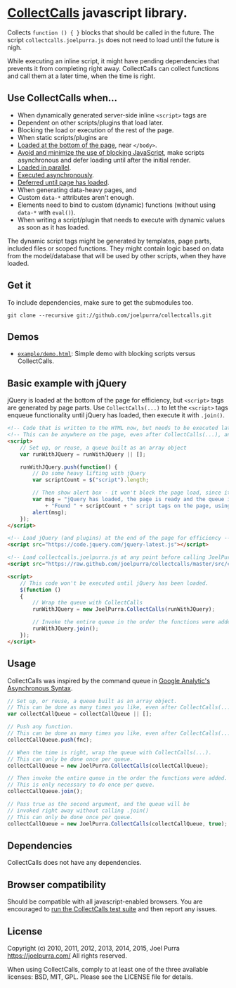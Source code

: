 # [CollectCalls](https://joelpurra.github.io/collectcalls) javascript library.
Collects `function () { }` blocks that should be called in the future. The script `collectcalls.joelpurra.js` does not need to load until the future is nigh.

While executing an inline script, it might have pending dependencies that prevents it from completing right away. CollectCalls can collect functions and call them at a later time, when the time is right.

## Use CollectCalls when...
* When dynamically generated server-side inline `<script>` tags are
 * Dependent on other scripts/plugins that load later.
 * Blocking the load or execution of the rest of the page.
* When static scripts/plugins are
 * [Loaded at the bottom of the page](https://developer.yahoo.com/performance/rules.html#js_bottom), near `</body>`.
 * [Avoid and minimize the use of blocking JavaScript](https://developers.google.com/speed/docs/insights/BlockingJS), make scripts asynchronous and defer loading until after the initial render.
 * [Loaded in parallel](http://labjs.com/).
 * [Executed asynchronously](https://html.spec.whatwg.org/#attr-script-async).
 * [Deferred until page has loaded](https://www.w3.org/TR/REC-html40/interact/scripts.html#adef-defer).
* When generating data-heavy pages, and
 * Custom `data-*` attributes aren't enough.
 * Elements need to bind to custom (dynamic) functions (without using `data-*` with `eval()`).
* When writing a script/plugin that needs to execute with dynamic values as soon as it has loaded.

The dynamic script tags might be generated by templates, page parts, included files or scoped functions. They might contain logic based on data from the model/database that will be used by other scripts, when they have loaded.

## Get it

To include dependencies, make sure to get the submodules too.

```
git clone --recursive git://github.com/joelpurra/collectcalls.git
```
## Demos
* [`example/demo.html`](https://joelpurra.github.io/collectcalls/example/demo.html): Simple demo with blocking scripts versus CollectCalls.

## Basic example with jQuery
jQuery is loaded at the bottom of the page for efficiency, but `<script>` tags are generated by page parts. Use `CollectCalls(...)` to let the `<script>` tags enqueue functionality until jQuery has loaded, then execute it with `.join()`.

```html
<!-- Code that is written to the HTML now, but needs to be executed later -->
<!-- This can be anywhere on the page, even after CollectCalls(...), and multiple times -->
<script>
	// Set up, or reuse, a queue built as an array object
	var runWithJQuery = runWithJQuery || [];

	runWithJQuery.push(function() {
		// Do some heavy lifting with jQuery
		var scriptCount = $("script").length;

		// Then show alert box - it won't block the page load, since it's already done
		var msg = "jQuery has loaded, the page is ready and the queue is invoked." + "\n\n"
			+ "Found " + scriptCount + " script tags on the page, using jQuery " + $.fn.jquery + ".";
		alert(msg);
	});
</script>

<!-- Load jQuery (and plugins) at the end of the page for efficiency -->
<script src="https://code.jquery.com/jquery-latest.js"></script>

<!-- Load collectcalls.joelpurra.js at any point before calling JoelPurra.CollectCalls(...) -->
<script src="https://raw.github.com/joelpurra/collectcalls/master/src/collectcalls.joelpurra.js"></script>

<script>
	// This code won't be executed until jQuery has been loaded.
	$(function ()
	{
		// Wrap the queue with CollectCalls
		runWithJQuery = new JoelPurra.CollectCalls(runWithJQuery);

		// Invoke the entire queue in the order the functions were added
		runWithJQuery.join();
	});
</script>
```

## Usage
CollectCalls was inspired by the command queue in [Google Analytic's Asynchronous Syntax](https://developers.google.com/analytics/devguides/collection/gajs/#pushing-functions-onto-the-queue).

```javascript
// Set up, or reuse, a queue built as an array object.
// This can be done as many times you like, even after CollectCalls(...).
var collectCallQueue = collectCallQueue || [];

// Push any function.
// This can be done as many times you like, even after CollectCalls(...).
collectCallQueue.push(fnc);

// When the time is right, wrap the queue with CollectCalls(...).
// This can only be done once per queue.
collectCallQueue = new JoelPurra.CollectCalls(collectCallQueue);

// Then invoke the entire queue in the order the functions were added.
// This is only necessary to do once per queue.
collectCallQueue.join();

// Pass true as the second argument, and the queue will be
// invoked right away without calling .join()
// This can only be done once per queue.
collectCallQueue = new JoelPurra.CollectCalls(collectCallQueue, true);
```

## Dependencies
CollectCalls does not have any dependencies.

## Browser compatibility
Should be compatible with all javascript-enabled browsers. You are encouraged to [run the CollectCalls test suite](https://joelpurra.github.io/collectcalls/test/) and then report any issues.

## License
Copyright (c) 2010, 2011, 2012, 2013, 2014, 2015, Joel Purra <https://joelpurra.com/>
All rights reserved.

When using CollectCalls, comply to at least one of the three available licenses: BSD, MIT, GPL.
Please see the LICENSE file for details.
